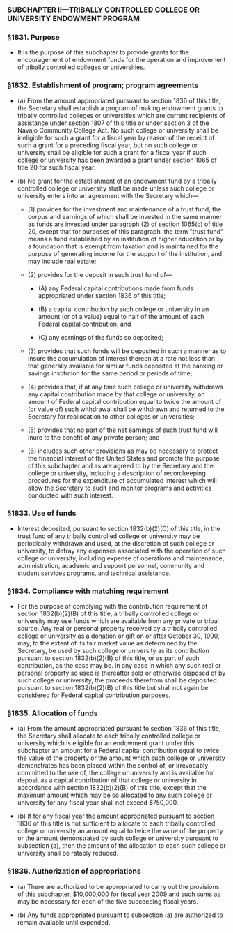 ### SUBCHAPTER II—TRIBALLY CONTROLLED COLLEGE OR UNIVERSITY ENDOWMENT PROGRAM

### §1831. Purpose
* It is the purpose of this subchapter to provide grants for the encouragement of endowment funds for the operation and improvement of tribally controlled colleges or universities.

### §1832. Establishment of program; program agreements
* (a) From the amount appropriated pursuant to section 1836 of this title, the Secretary shall establish a program of making endowment grants to tribally controlled colleges or universities which are current recipients of assistance under section 1807 of this title or under section 3 of the Navajo Community College Act. No such college or university shall be ineligible for such a grant for a fiscal year by reason of the receipt of such a grant for a preceding fiscal year, but no such college or university shall be eligible for such a grant for a fiscal year if such college or university has been awarded a grant under section 1065 of title 20 for such fiscal year.

* (b) No grant for the establishment of an endowment fund by a tribally controlled college or university shall be made unless such college or university enters into an agreement with the Secretary which—

  * (1) provides for the investment and maintenance of a trust fund, the corpus and earnings of which shall be invested in the same manner as funds are invested under paragraph (2) of section 1065(c) of title 20, except that for purposes of this paragraph, the term "trust fund" means a fund established by an institution of higher education or by a foundation that is exempt from taxation and is maintained for the purpose of generating income for the support of the institution, and may include real estate;

  * (2) provides for the deposit in such trust fund of—

    * (A) any Federal capital contributions made from funds appropriated under section 1836 of this title;

    * (B) a capital contribution by such college or university in an amount (or of a value) equal to half of the amount of each Federal capital contribution; and

    * (C) any earnings of the funds so deposited;


  * (3) provides that such funds will be deposited in such a manner as to insure the accumulation of interest thereon at a rate not less than that generally available for similar funds deposited at the banking or savings institution for the same period or periods of time;

  * (4) provides that, if at any time such college or university withdraws any capital contribution made by that college or university, an amount of Federal capital contribution equal to twice the amount of (or value of) such withdrawal shall be withdrawn and returned to the Secretary for reallocation to other colleges or universities;

  * (5) provides that no part of the net earnings of such trust fund will inure to the benefit of any private person; and

  * (6) includes such other provisions as may be necessary to protect the financial interest of the United States and promote the purpose of this subchapter and as are agreed to by the Secretary and the college or university, including a description of recordkeeping procedures for the expenditure of accumulated interest which will allow the Secretary to audit and monitor programs and activities conducted with such interest.

### §1833. Use of funds
* Interest deposited, pursuant to section 1832(b)(2)(C) of this title, in the trust fund of any tribally controlled college or university may be periodically withdrawn and used, at the discretion of such college or university, to defray any expenses associated with the operation of such college or university, including expense of operations and maintenance, administration, academic and support personnel, community and student services programs, and technical assistance.

### §1834. Compliance with matching requirement
* For the purpose of complying with the contribution requirement of section 1832(b)(2)(B) of this title, a tribally controlled college or university may use funds which are available from any private or tribal source. Any real or personal property received by a tribally controlled college or university as a donation or gift on or after October 30, 1990, may, to the extent of its fair market value as determined by the Secretary, be used by such college or university as its contribution pursuant to section 1832(b)(2)(B) of this title, or as part of such contribution, as the case may be. In any case in which any such real or personal property so used is thereafter sold or otherwise disposed of by such college or university, the proceeds therefrom shall be deposited pursuant to section 1832(b)(2)(B) of this title but shall not again be considered for Federal capital contribution purposes.

### §1835. Allocation of funds
* (a) From the amount appropriated pursuant to section 1836 of this title, the Secretary shall allocate to each tribally controlled college or university which is eligible for an endowment grant under this subchapter an amount for a Federal capital contribution equal to twice the value of the property or the amount which such college or university demonstrates has been placed within the control of, or irrevocably committed to the use of, the college or university and is available for deposit as a capital contribution of that college or university in accordance with section 1832(b)(2)(B) of this title, except that the maximum amount which may be so allocated to any such college or university for any fiscal year shall not exceed $750,000.

* (b) If for any fiscal year the amount appropriated pursuant to section 1836 of this title is not sufficient to allocate to each tribally controlled college or university an amount equal to twice the value of the property or the amount demonstrated by such college or university pursuant to subsection (a), then the amount of the allocation to each such college or university shall be ratably reduced.

### §1836. Authorization of appropriations
* (a) There are authorized to be appropriated to carry out the provisions of this subchapter, $10,000,000 for fiscal year 2009 and such sums as may be necessary for each of the five succeeding fiscal years.

* (b) Any funds appropriated pursuant to subsection (a) are authorized to remain available until expended.